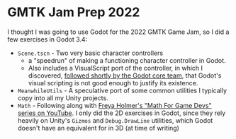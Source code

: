 # GMTK Jam Prep 2022

I thought I was going to use Godot for the 2022 GMTK Game Jam, so I did a few exercises in Godot 3.4:

* `Scene.tscn` - Two very basic character controllers
    * a "speedrun" of making a functioning character controller in Godot.
    * Also includes a VisualScript port of the controller, in which I discovered, [followed shortly by the Godot core team](https://godotengine.org/article/godot-4-will-discontinue-visual-scripting), that Godot's visual scripting is not good enough to justify its existence.
* `MeanwhileUtils` - A speculative port of some common utilities I typically copy into all my Unity projects.
* `Math` - Following along with [Freya Holmer's "Math For Game Devs" series on YouTube](https://www.youtube.com/watch?v=MOYiVLEnhrwc). I only did the 2D exercises in Godot, since they rely heavily on Unity's `Gizmos` and `Debug.DrawLine` utilities, which Godot doesn't have an equivalent for in 3D (at time of writing)